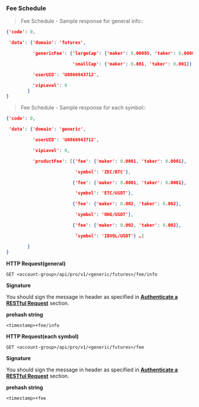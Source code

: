 ### Fee Schedule 

> Fee Schedule - Sample response for general info::

```json
{'code': 0,

 'data': {'domain': 'futures',

          'genericFee': {'largeCap': {'maker': 0.00085, 'taker': 0.00085},

                         'smallCap': {'maker': 0.001, 'taker': 0.001}},

          'userUID': 'U0866943712',

          'vipLevel': 0
        }
}
```
> Fee Schedule - Sample response for each symbol::

```json
{'code': 0,

 'data': {'domain': 'generic',

          'userUID': 'U0866943712',

          'vipLevel': 0,

          'productFee': [{'fee': {'maker': 0.0001, 'taker': 0.0001},

                          'symbol': 'ZEC/BTC'},

                         {'fee': {'maker': 0.0001, 'taker': 0.0001},

                          'symbol': 'ETC/USDT'},

                         {'fee': {'maker': 0.002, 'taker': 0.002},

                          'symbol': 'ONG/USDT'},

                         {'fee': {'maker': 0.002, 'taker': 0.002},

                          ‘symbol': 'IBVOL/USDT'} …]

        }
}
```

**HTTP Request(general)** 

`GET <account-group>/api/pro/v1/<generic/futures>/fee/info`

**Signature**

You should sign the message in header as specified in [**Authenticate a RESTful Request**](#sign-a-request) section.

**prehash string** 

`<timestamp>+fee/info`


**HTTP Request(each symbol)** 

`GET <account-group>/api/pro/v1/<generic/futures>/fee`

**Signature**

You should sign the message in header as specified in [**Authenticate a RESTful Request**](#sign-a-request) section.

**prehash string** 

`<timestamp>+fee`



